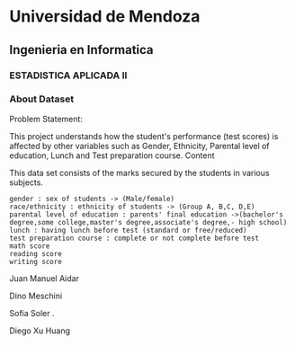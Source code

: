 # Universidad de Mendoza

## Ingenieria en Informatica  
### ESTADISTICA APLICADA II


### About Dataset

Problem Statement:

This project understands how the student's performance (test scores) is affected by other variables such as Gender, Ethnicity, Parental level of education, Lunch and Test preparation course.
Content

This data set consists of the marks secured by the students in various subjects.

    gender : sex of students -> (Male/female)
    race/ethnicity : ethnicity of students -> (Group A, B,C, D,E)
    parental level of education : parents' final education ->(bachelor's degree,some college,master's degree,associate's degree,- high school)
    lunch : having lunch before test (standard or free/reduced)
    test preparation course : complete or not complete before test
    math score
    reading score
    writing score


Juan Manuel Aidar

Dino Meschini

Sofia Soler .

Diego Xu Huang
